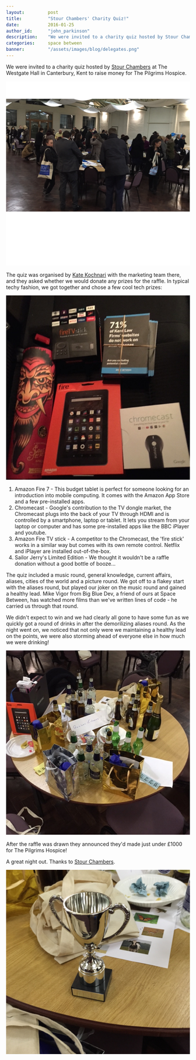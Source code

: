 ```yaml
---
layout: 		post
title:  		"Stour Chambers' Charity Quiz!"
date:   		2016-01-25
author_id: 		"john_parkinson"
description:	"We were invited to a charity quiz hosted by Stour Chambers at The Wesgate Hall in Canterbury, Kent to raise money for The Pilgrims Hospice."
categories: 	space between
banner:			"/assets/images/blog/delegates.png"
---
```


We were invited to a charity quiz hosted by [Stour Chambers](http://www.stourchambers.co.uk) at The Westgate Hall in Canterbury, Kent to raise money for The Pilgrims Hospice.

<img src="/assets/images/blog/delegates.png" alt="The delegates of the Stour Chambers' Charity Quiz" class="img img-vMargin">

The quiz was organised by [Kate Kochnari](http://www.stourchambers.co.uk/barristers/kate-kochnari) with the marketing team there, and they asked whether we would donate any prizes for the raffle. In typical techy fashion, we got together and chose a few cool tech prizes:

<img src="/assets/images/blog/prizes.jpg" alt="Space Between prize donations" class="img img-vMargin">

1. Amazon Fire 7 - This budget tablet is perfect for someone looking for an introduction into mobile computing. It comes with the Amazon App Store and a few pre-installed apps.
2. Chromecast - Google's contribution to the TV dongle market, the Chromecast plugs into the back of your TV through HDMI and is controlled by a smartphone, laptop or tablet. It lets you stream from your laptop or computer and has some pre-installed apps like the BBC iPlayer and youtube.
3. Amazon Fire TV stick - A competitor to the Chromecast, the 'fire stick' works in a similar way but comes with its own remote control. Netflix and iPlayer are installed out-of-the-box.
4. Sailor Jerry's Limited Edition - We thought it wouldn't be a raffle donation without a good bottle of booze...

The quiz included a music round, general knowledge, current affairs, aliases, cities of the world and a picture round. We got off to a flakey start with the aliases round, but played our joker on the music round and gained a healthy lead. Mike Vigor from Big Blue Dev, a friend of ours at Space Between, has watched more films than we've written lines of code - he carried us through that round.

We didn't expect to win and we had clearly all gone to have some fun as we quickly got a round of drinks in after the demorilizing aliases round. As the night went on, we noticed that not only were we maintaining a healthy lead on the points, we were also storming ahead of everyone else in how much we were drinking!

<img src="/assets/images/blog/drinks.jpg" alt="Our bottle laden table" class="img img-vMargin">

After the raffle was drawn they announced they'd made just under £1000 for The Pilgrims Hospice!

A great night out. Thanks to [Stour Chambers](http://www.stourchambers.co.uk).

<img src="/assets/images/blog/trophy.jpg" alt="Our trophy" class="img img-vMargin">
